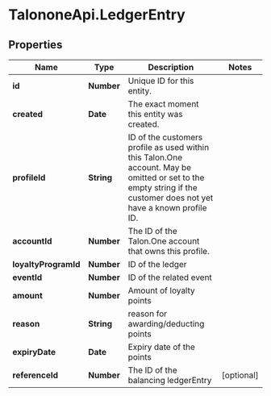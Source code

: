 # TalononeApi.LedgerEntry

## Properties
Name | Type | Description | Notes
------------ | ------------- | ------------- | -------------
**id** | **Number** | Unique ID for this entity. | 
**created** | **Date** | The exact moment this entity was created. | 
**profileId** | **String** | ID of the customers profile as used within this Talon.One account. May be omitted or set to the empty string if the customer does not yet have a known profile ID. | 
**accountId** | **Number** | The ID of the Talon.One account that owns this profile. | 
**loyaltyProgramId** | **Number** | ID of the ledger | 
**eventId** | **Number** | ID of the related event | 
**amount** | **Number** | Amount of loyalty points | 
**reason** | **String** | reason for awarding/deducting points | 
**expiryDate** | **Date** | Expiry date of the points | 
**referenceId** | **Number** | The ID of the balancing ledgerEntry | [optional] 


